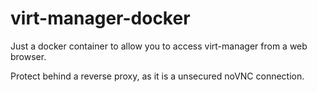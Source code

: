 # virt-manager-docker

Just a docker container to allow you to access virt-manager from a web browser.

Protect behind a reverse proxy, as it is a unsecured noVNC connection.
